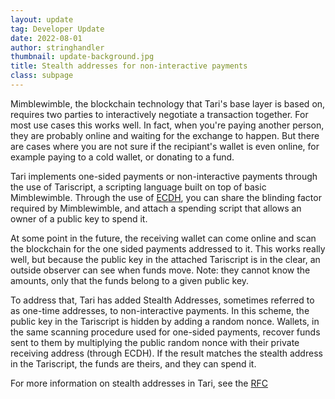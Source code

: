 ```yaml
---
layout: update
tag: Developer Update
date: 2022-08-01
author: stringhandler
thumbnail: update-background.jpg
title: Stealth addresses for non-interactive payments
class: subpage
---
```


Mimblewimble, the blockchain technology that Tari's base layer is based on, requires two parties to interactively negotiate a transaction together. For most
use cases this works well. In fact, when you're paying another person, they
are probably online and waiting for the exchange to happen. But there are cases
where you are not sure if the recipiant's wallet is even online, for example paying to a cold wallet, or donating to a fund.

Tari implements one-sided payments or non-interactive payments through the use
of Tariscript, a scripting language built on top of basic Mimblewimble. Through the use of [ECDH](https://tlu.tarilabs.com/cryptography/elliptic-curves), you can share the blinding factor required by Mimblewimble, and attach a spending script that allows an owner of a public key to spend it.

At some point in the future, the receiving wallet can come online and scan the blockchain for the one sided payments addressed to it. This works really well, but because the public key in the attached Tariscript is in the clear, an outside
observer can see when funds move. Note: they cannot know the amounts, only that the funds belong to a given public key.

To address that, Tari has added Stealth Addresses, sometimes referred to as one-time addresses, to non-interactive payments. In this scheme, the
public key in the Tariscript is hidden by adding a random nonce.
Wallets, in the same scanning procedure used for one-sided payments, recover funds sent to them by multiplying the public random nonce with their private receiving address (through ECDH). If the result matches the stealth address in the Tariscript, the funds are theirs, and they can spend it.

For more information on stealth addresses in Tari, see the [RFC](https://rfc.tari.com/RFC-0203_StealthAddresses.html)
